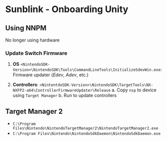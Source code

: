 # Sunblink - Onboarding Unity




## Using NNPM
 No longer using hardware

### Update Switch Firmware

1. **OS** `<NintendoSDK-Version>\NintendoSDK\Tools\CommandLineTools\InitializeSdevWin.exe`: Firmware updater (*Edev*, *Adev*, etc.)

2. **Controllers**: `<NintentdoSDK-Version>\NintendoSDK\TargetTools\NX-NXFP2-a64\ControllerFirmwareUpdater\Release` 
    a. Copy `nsp` to device using `Target Manager`
    b. Run to update controllers

 
 ## Target Manager 2
 * `C:\Program Files\Nintendo\NintendoTargetManager2\NintendoTargetManager2.exe`
 * `C:\Program Files\Nintendo\NintendoSdkDaemon\NintendoSdkDaemon.exe`


